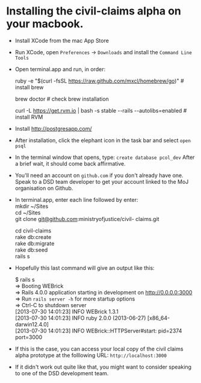 # Installing the civil-claims alpha on your macbook.

- Install XCode from the mac App Store
- Run XCode, open `Preferences` -> `Downloads` and install the `Command Line Tools`

- Open terminal.app and run, in order:

	ruby -e "$(curl -fsSL https://raw.github.com/mxcl/homebrew/go)" # install brew
		
	brew doctor # check brew installation
	
	curl -L https://get.rvm.io | bash -s stable --rails --autolibs=enabled # install RVM

 - Install http://postgresapp.com/

 - After installation, click the elephant icon in the task bar and select `open psql`

 - In the terminal window that opens, type:
`create database pcol_dev`
After a brief wait, it should come back affirmative.


 - You'll need an account on `github.com` if you don't already have one. Speak to a DSD team developer to get your account linked to the MoJ organisation on Github.

 - In terminal.app, enter each line followed by enter:  
	mkdir ~/Sites  
	cd ~/Sites  
	git clone git@github.com:ministryofjustice/civil-	claims.git  

	cd civil-claims  
	rake db:create  
	rake db:migrate  
	rake db:seed  
	rails s  
	
 - Hopefully this last command will give an output like this:  
 
 	$ rails s  
	=> Booting WEBrick  
	=> Rails 4.0.0 application starting in development on http://0.0.0.0:3000  
	=> Run `rails server -h` for more startup options  
	=> Ctrl-C to shutdown server  
	[2013-07-30 14:01:23] INFO  WEBrick 1.3.1  
	[2013-07-30 14:01:23] INFO  ruby 2.0.0 (2013-06-27) [x86_64-darwin12.4.0]  
	[2013-07-30 14:01:23] INFO  WEBrick::HTTPServer#start: pid=2374 port=3000  
	
 - If this is the case, you can access your local copy of the civil claims alpha prototype at the folllowing URL: `http://localhost:3000`
 
 - If it didn't work out quite like that, you might want to consider speaking to one of the DSD development team.